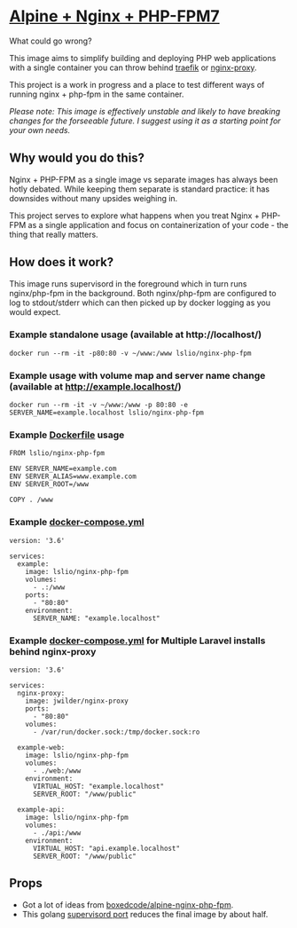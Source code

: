 # [Alpine + Nginx + PHP-FPM7](https://github.com/lsl/docker-nginx-php-fpm)

What could go wrong?

This image aims to simplify building and deploying PHP web applications with a single container you can throw behind [traefik](https://traefik.io/) or [nginx-proxy](https://github.com/jwilder/nginx-proxy).

This project is a work in progress and a place to test different ways of running nginx + php-fpm in the same container.

*Please note: This image is effectively unstable and likely to have breaking changes for the forseeable future. I suggest using it as a starting point for your own needs.*

## Why would you do this?

Nginx + PHP-FPM as a single image vs separate images has always been hotly debated. While keeping them separate is standard practice: it has downsides without many upsides weighing in.

This project serves to explore what happens when you treat Nginx + PHP-FPM as a single application and focus on containerization of your code - the thing that really matters.

## How does it work?

This image runs supervisord in the foreground which in turn runs nginx/php-fpm in the background. Both nginx/php-fpm are configured to log to stdout/stderr which can then picked up by docker logging as you would expect.

### Example standalone usage (available at http://localhost/)

`docker run --rm -it -p80:80 -v ~/www:/www lslio/nginx-php-fpm`

### Example usage with volume map and server name change (available at http://example.localhost/)

`docker run --rm -it -v ~/www:/www -p 80:80 -e SERVER_NAME=example.localhost lslio/nginx-php-fpm`

### Example [Dockerfile](https://github.com/lsl/docker-nginx-php-fpm/blob/master/examples/Dockerfile.basic) usage

```
FROM lslio/nginx-php-fpm

ENV SERVER_NAME=example.com
ENV SERVER_ALIAS=www.example.com
ENV SERVER_ROOT=/www

COPY . /www
```

### Example [docker-compose.yml](https://github.com/lsl/docker-nginx-php-fpm/blob/master/examples/docker-compose.yml)

```
version: '3.6'

services:
  example:
    image: lslio/nginx-php-fpm
    volumes:
      - .:/www
    ports:
      - "80:80"
    environment:
      SERVER_NAME: "example.localhost"
```

### Example [docker-compose.yml](https://github.com/lsl/docker-nginx-php-fpm/blob/master/examples/docker-compose.yml) for Multiple Laravel installs behind nginx-proxy
```
version: '3.6'

services:
  nginx-proxy:
    image: jwilder/nginx-proxy
    ports:
      - "80:80"
    volumes:
      - /var/run/docker.sock:/tmp/docker.sock:ro

  example-web:
    image: lslio/nginx-php-fpm
    volumes:
      - ./web:/www
    environment:
      VIRTUAL_HOST: "example.localhost"
      SERVER_ROOT: "/www/public"

  example-api:
    image: lslio/nginx-php-fpm
    volumes:
      - ./api:/www
    environment:
      VIRTUAL_HOST: "api.example.localhost"
      SERVER_ROOT: "/www/public"
```

## Props
- Got a lot of ideas from [boxedcode/alpine-nginx-php-fpm](https://gitlab.com/boxedcode/alpine-nginx-php-fpm).
- This golang [supervisord port](https://github.com/ochinchina/supervisord) reduces the final image by about half.
